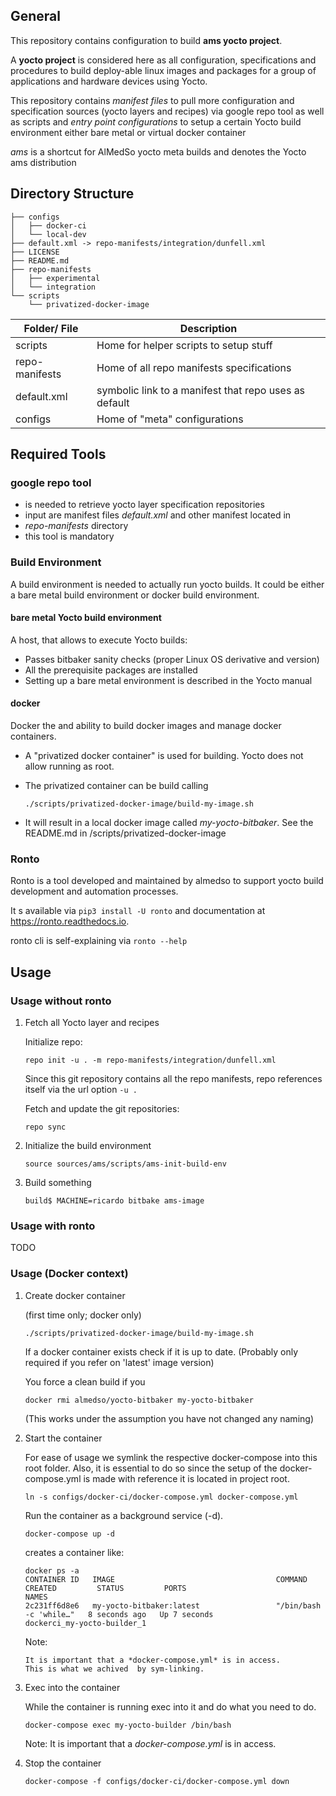 ## General

This repository contains configuration to build **ams yocto project**.

A **yocto project** is considered here as all configuration, specifications and
procedures to build deploy-able linux images and packages for a group of
applications and hardware devices using Yocto.


This repository contains *manifest files* to pull more configuration and
specification sources (yocto layers and recipes) via google repo tool
as well as scripts and *entry point configurations* to setup a certain Yocto
build environment either bare metal or virtual docker container

*ams* is a shortcut for AlMedSo yocto meta builds and denotes the
Yocto ams distribution


## Directory Structure

```
├── configs
│   ├── docker-ci
│   └── local-dev
├── default.xml -> repo-manifests/integration/dunfell.xml
├── LICENSE
├── README.md
├── repo-manifests
│   ├── experimental
│   └── integration
└── scripts
    └── privatized-docker-image
```

| Folder/ File    | Description                                           |
|-----------------|-------------------------------------------------------|
| scripts         | Home for helper scripts to setup stuff                |
| repo-manifests  | Home of all repo manifests specifications             |
| default.xml     | symbolic link to a manifest that repo uses as default |
| configs         | Home of "meta" configurations                         |


## Required Tools

### google repo tool

* is needed to retrieve yocto layer specification repositories
* input are manifest files *default.xml* and other manifest located in
* *repo-manifests* directory
* this tool is mandatory

### Build Environment

A build environment is needed to actually run yocto builds. It could be
either a bare metal build environment or docker build environment.

#### bare metal Yocto build environment

A host, that allows to execute Yocto builds:

* Passes bitbaker sanity checks (proper Linux OS derivative and version)
* All the prerequisite packages are installed
* Setting up a bare metal environment is described in the Yocto manual

#### docker

Docker the and ability to build docker images and manage docker containers.

* A "privatized docker container" is used for building. Yocto does not allow
  running as root.
* The privatized container can be build calling

    ```
    ./scripts/privatized-docker-image/build-my-image.sh
    ```

* It will result in a local docker image called *my-yocto-bitbaker*. See the
  README.md in /scripts/privatized-docker-image

### Ronto

Ronto is a tool developed and maintained by almedso to support yocto build
development and automation processes.

It s available via `pip3 install -U ronto` and documentation at
https://ronto.readthedocs.io.

ronto cli is self-explaining via `ronto --help`

## Usage

### Usage without ronto

1.  Fetch all Yocto layer and recipes

    Initialize repo:
    ```
    repo init -u . -m repo-manifests/integration/dunfell.xml
    ```
    Since this git repository contains all the repo manifests, repo references
    itself via the url option `-u .`

    Fetch and update the git repositories:
    ```
    repo sync
    ```

2.  Initialize the build environment
    ```
    source sources/ams/scripts/ams-init-build-env
    ```

3.  Build something
    ```
    build$ MACHINE=ricardo bitbake ams-image
    ```

### Usage with ronto

TODO

### Usage (Docker context)

1. Create docker container

    (first time only; docker only)
    ```
    ./scripts/privatized-docker-image/build-my-image.sh
    ```

    If a docker container exists check if it is up to date.
    (Probably only required if you refer on 'latest' image version)

    You force a clean build if you
    ```
    docker rmi almedso/yocto-bitbaker my-yocto-bitbaker
    ```
    (This works under the assumption you have not changed any naming)


2.  Start the container

    For ease of usage we symlink the respective docker-compose
    into this root folder. Also, it is essential to do so since the
    setup of the docker-compose.yml is made with reference it is
    located in project root.

    ```
    ln -s configs/docker-ci/docker-compose.yml docker-compose.yml
    ```

    Run the container as a background service (-d).
    ```
    docker-compose up -d
    ```
    creates a container like:
    ```
    docker ps -a
    CONTAINER ID   IMAGE                                    COMMAND                  CREATED         STATUS         PORTS                                      NAMES
    2c231ff6d8e6   my-yocto-bitbaker:latest                 "/bin/bash -c 'while…"   8 seconds ago   Up 7 seconds                                              dockerci_my-yocto-builder_1

    ```
    Note:

        It is important that a *docker-compose.yml* is in access.
        This is what we achived  by sym-linking.


3.  Exec into the container

    While the container is running exec into it and do what you need to do.
    ```
    docker-compose exec my-yocto-builder /bin/bash
    ```
    Note: It is important that a *docker-compose.yml* is in access.

2.  Stop the container

    ```
    docker-compose -f configs/docker-ci/docker-compose.yml down
    ```



